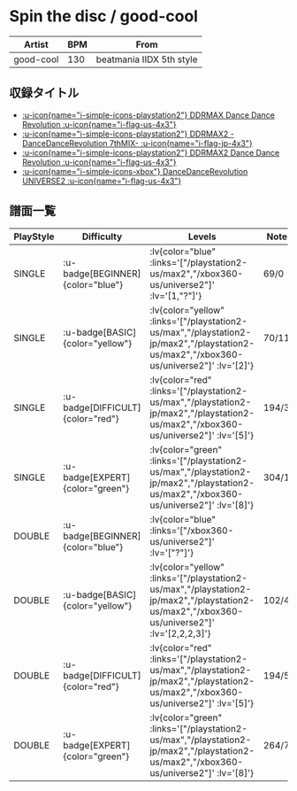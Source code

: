 # Spin the disc / good-cool

|Artist|BPM|From|
|------|---|----|
|good-cool|130|beatmania IIDX 5th style|

## 収録タイトル

- [ :u-icon{name="i-simple-icons-playstation2"} DDRMAX Dance Dance Revolution :u-icon{name="i-flag-us-4x3"} ](/playstation2-us/max)
- [ :u-icon{name="i-simple-icons-playstation2"} DDRMAX2 -DanceDanceRevolution 7thMIX- :u-icon{name="i-flag-jp-4x3"} ](/playstation2-jp/max2)
- [ :u-icon{name="i-simple-icons-playstation2"} DDRMAX2 Dance Dance Revolution :u-icon{name="i-flag-us-4x3"} ](/playstation2-us/max2)
- [ :u-icon{name="i-simple-icons-xbox"} DanceDanceRevolution UNIVERSE2 :u-icon{name="i-flag-us-4x3"} ](/xbox360-us/universe2)

## 譜面一覧

|PlayStyle|Difficulty|Levels|Notes|Movie|
|---------|----------|------|-----|-----|
|SINGLE| :u-badge[BEGINNER]{color="blue"} | :lv{color="blue" :links='["/playstation2-us/max2","/xbox360-us/universe2"]' :lv='[1,"?"]'} |69/0||
|SINGLE| :u-badge[BASIC]{color="yellow"} | :lv{color="yellow" :links='["/playstation2-us/max","/playstation2-jp/max2","/playstation2-us/max2","/xbox360-us/universe2"]' :lv='[2]'} |70/11||
|SINGLE| :u-badge[DIFFICULT]{color="red"} | :lv{color="red" :links='["/playstation2-us/max","/playstation2-jp/max2","/playstation2-us/max2","/xbox360-us/universe2"]' :lv='[5]'} |194/3||
|SINGLE| :u-badge[EXPERT]{color="green"} | :lv{color="green" :links='["/playstation2-us/max","/playstation2-jp/max2","/playstation2-us/max2","/xbox360-us/universe2"]' :lv='[8]'} |304/12||
|DOUBLE| :u-badge[BEGINNER]{color="blue"} | :lv{color="blue" :links='["/xbox360-us/universe2"]' :lv='["?"]'} |||
|DOUBLE| :u-badge[BASIC]{color="yellow"} | :lv{color="yellow" :links='["/playstation2-us/max","/playstation2-jp/max2","/playstation2-us/max2","/xbox360-us/universe2"]' :lv='[2,2,2,3]'} |102/4||
|DOUBLE| :u-badge[DIFFICULT]{color="red"} | :lv{color="red" :links='["/playstation2-us/max","/playstation2-jp/max2","/playstation2-us/max2","/xbox360-us/universe2"]' :lv='[5]'} |194/5||
|DOUBLE| :u-badge[EXPERT]{color="green"} | :lv{color="green" :links='["/playstation2-us/max","/playstation2-jp/max2","/playstation2-us/max2","/xbox360-us/universe2"]' :lv='[8]'} |264/7||

